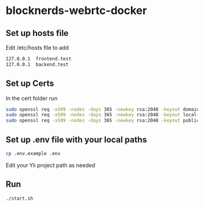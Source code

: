 # blocknerds-webrtc-docker

## Set up hosts file
Edit /etc/hosts file to add
```bash
127.0.0.1  frontend.test
127.0.0.1  backend.test
```

## Set up Certs
In the cert folder run
```bash
sudo openssl req -x509 -nodes -days 365 -newkey rsa:2048 -keyout domain-selfsigned.key -out domain-selfsigned.crt
sudo openssl req -x509 -nodes -days 365 -newkey rsa:2048 -keyout local-selfsigned.key -out local-selfsigned.crt
sudo openssl req -x509 -nodes -days 365 -newkey rsa:2048 -keyout public-selfsigned.key -out public-selfsigned.crt
```

## Set up .env file with your local paths

```bash
cp .env.example .env
```

Edit your Yii project path as needed

## Run
```bash
./start.sh
```
